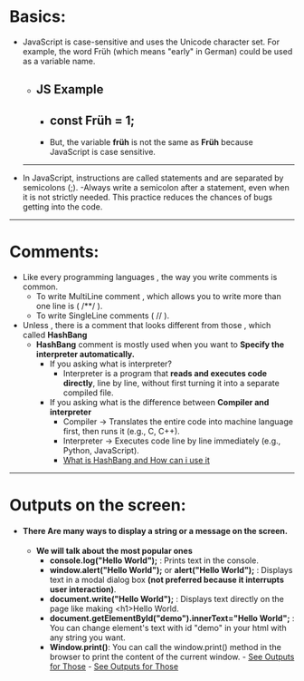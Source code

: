 # Basics:
  - JavaScript is case-sensitive and uses the Unicode character set. For example, the word Früh (which means "early" in German) could be used as a variable name.
      - ## JS Example
        - ## const Früh = 1;
        - But, the variable **früh** is not the same as **Früh** because JavaScript is case sensitive.
      ---
  - In JavaScript, instructions are called statements and are separated by semicolons (;).
      -Always write a semicolon after a statement, even when it is not strictly needed. This practice reduces the chances of bugs getting into the code.
--- 
# Comments: 
  - Like every programming languages , the way you write comments is common.
      - To write MultiLine comment , which allows you to write more than one line is ( /**/ ).
      - To write SingleLine comments ( // ).
  - Unless , there is a comment that looks different from those , which called **HashBang** 
      - **HashBang** comment is mostly used when you want to **Specify the interpreter automatically.**
          - If you asking what is interpreter?
              - Interpreter is a program that **reads and executes code directly**, line by line, without first turning it into a separate compiled file.
          - If you asking what is the difference between **Compiler and interpreter**
              - Compiler → Translates the entire code into machine language first, then runs it (e.g., C, C++).
              - Interpreter → Executes code line by line immediately (e.g., Python, JavaScript).
              - [What is HashBang and How can i use it](https://developer.mozilla.org/en-US/docs/Web/JavaScript/Reference/Lexical_grammar#hashbang_comments)
  --- 
  # Outputs on the screen:
 - #### There Are many ways to display a string or a message on the screen.
      - **We will talk about the most popular ones**
        -    **console.log("Hello World");** : Prints text in the console.
        -    **window.alert("Hello World");** or **alert("Hello World");** : Displays text in a modal dialog box **(not preferred because it interrupts user interaction)**. 
        -    **document.write("Hello World");** : Displays text directly on the page like making \<h1>Hello World</h1>.
        -    **document.getElementById("demo").innerText="Hello World";** : You can change element's text with id "demo" in your html with any string you want.
        -    **Window.print()**: You can call the window.print() method in the browser to print the content of the current window.
            - [See Outputs for Those](https://www.w3schools.com/js/js_output.asp)
            - [See Outputs for Those](https://youtu.be/FYRypqj4Epw?si=5R0EyJJK0GQXEvYH)
    
        

